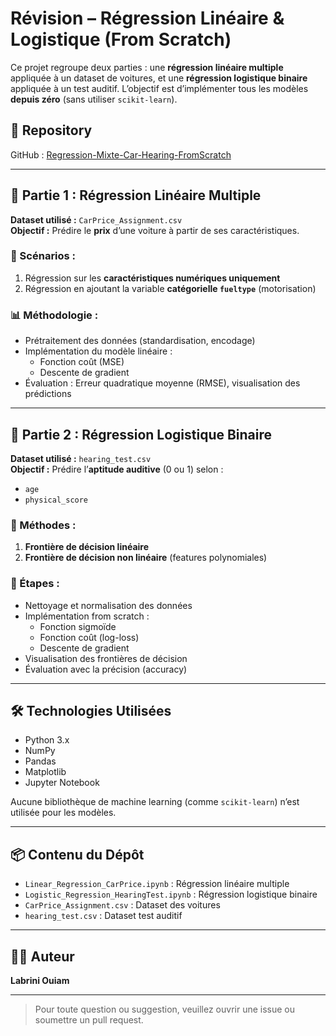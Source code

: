 # Révision – Régression Linéaire & Logistique (From Scratch)

Ce projet regroupe deux parties : une **régression linéaire multiple** appliquée à un dataset de voitures, et une **régression logistique binaire** appliquée à un test auditif. L’objectif est d’implémenter tous les modèles **depuis zéro** (sans utiliser `scikit-learn`).

## 📁 Repository

GitHub : [Regression-Mixte-Car-Hearing-FromScratch](https://github.com/Labrini-Ouiam/Regression-Mixte-Car-Hearing-FromScratch.git)

---

## 🔹 Partie 1 : Régression Linéaire Multiple

**Dataset utilisé :** `CarPrice_Assignment.csv`  
**Objectif :** Prédire le **prix** d’une voiture à partir de ses caractéristiques.

### 🧪 Scénarios :
1. Régression sur les **caractéristiques numériques uniquement**
2. Régression en ajoutant la variable **catégorielle `fueltype`** (motorisation)

### 📊 Méthodologie :
- Prétraitement des données (standardisation, encodage)
- Implémentation du modèle linéaire :
  - Fonction coût (MSE)
  - Descente de gradient
- Évaluation : Erreur quadratique moyenne (RMSE), visualisation des prédictions

---

## 🔹 Partie 2 : Régression Logistique Binaire

**Dataset utilisé :** `hearing_test.csv`  
**Objectif :** Prédire l’**aptitude auditive** (0 ou 1) selon :
- `age`
- `physical_score`

### 🎯 Méthodes :
1. **Frontière de décision linéaire**
2. **Frontière de décision non linéaire** (features polynomiales)

### 📌 Étapes :
- Nettoyage et normalisation des données
- Implémentation from scratch :
  - Fonction sigmoïde
  - Fonction coût (log-loss)
  - Descente de gradient
- Visualisation des frontières de décision
- Évaluation avec la précision (accuracy)

---

## 🛠️ Technologies Utilisées

- Python 3.x
- NumPy
- Pandas
- Matplotlib
- Jupyter Notebook

Aucune bibliothèque de machine learning (comme `scikit-learn`) n’est utilisée pour les modèles.

---

## 📦 Contenu du Dépôt

- `Linear_Regression_CarPrice.ipynb` : Régression linéaire multiple
- `Logistic_Regression_HearingTest.ipynb` : Régression logistique binaire
- `CarPrice_Assignment.csv` : Dataset des voitures
- `hearing_test.csv` : Dataset test auditif

---

## 👩‍💻 Auteur

**Labrini Ouiam**  

---

> Pour toute question ou suggestion, veuillez ouvrir une issue ou soumettre un pull request.
